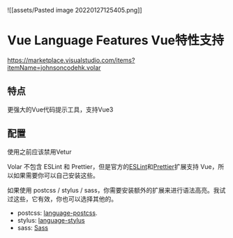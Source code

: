 
![[assets/Pasted image 20220127125405.png]]

# Vue Language Features Vue特性支持

https://marketplace.visualstudio.com/items?itemName=johnsoncodehk.volar

## 特点

更强大的Vue代码提示工具，支持Vue3



## 配置

使用之前应该禁用Vetur

Volar 不包含 ESLint 和 Prettier，但是官方的[ESLint](https://marketplace.visualstudio.com/items?itemName=dbaeumer.vscode-eslint)和[Prettier](https://marketplace.visualstudio.com/items?itemName=esbenp.prettier-vscode)扩展支持 Vue，所以如果需要你可以自己安装这些。

如果使用 postcss / stylus / sass，你需要安装额外的扩展来进行语法高亮。我试过这些，它有效，你也可以选择其他的。
-   postcss: [language-postcss](https://marketplace.visualstudio.com/items?itemName=cpylua.language-postcss).
-   stylus: [language-stylus](https://marketplace.visualstudio.com/items?itemName=sysoev.language-stylus)
-   sass: [Sass](https://marketplace.visualstudio.com/items?itemName=Syler.sass-indented)